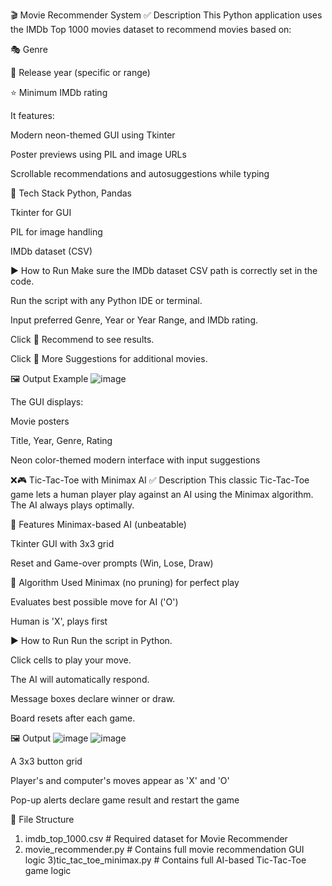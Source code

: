 🎬 Movie Recommender System
✅ Description
This Python application uses the IMDb Top 1000 movies dataset to recommend movies based on:

🎭 Genre

📅 Release year (specific or range)

⭐ Minimum IMDb rating

It features:

Modern neon-themed GUI using Tkinter

Poster previews using PIL and image URLs

Scrollable recommendations and autosuggestions while typing

🧠 Tech Stack
Python, Pandas

Tkinter for GUI

PIL for image handling

IMDb dataset (CSV)

▶️ How to Run
Make sure the IMDb dataset CSV path is correctly set in the code.

Run the script with any Python IDE or terminal.

Input preferred Genre, Year or Year Range, and IMDb rating.

Click 🎯 Recommend to see results.

Click 📩 More Suggestions for additional movies.

🖼️ Output Example
![image](https://github.com/user-attachments/assets/294a1508-80ce-4a96-8833-1bb8c25cfa47)

The GUI displays:

Movie posters

Title, Year, Genre, Rating

Neon color-themed modern interface with input suggestions

❌🎮 Tic-Tac-Toe with Minimax AI
✅ Description
This classic Tic-Tac-Toe game lets a human player play against an AI using the Minimax algorithm. The AI always plays optimally.

🤖 Features
Minimax-based AI (unbeatable)

Tkinter GUI with 3x3 grid

Reset and Game-over prompts (Win, Lose, Draw)

🧠 Algorithm Used
Minimax (no pruning) for perfect play

Evaluates best possible move for AI ('O')

Human is 'X', plays first

▶️ How to Run
Run the script in Python.

Click cells to play your move.

The AI will automatically respond.

Message boxes declare winner or draw.

Board resets after each game.

🖼️ Output
![image](https://github.com/user-attachments/assets/0d43269c-05d7-42ff-8575-60e709e1c070)
![image](https://github.com/user-attachments/assets/da4f5130-d26b-49ec-9a6d-bfa177df0ee1)


A 3x3 button grid

Player's and computer's moves appear as 'X' and 'O'

Pop-up alerts declare game result and restart the game

📂 File Structure

1) imdb_top_1000.csv        # Required dataset for Movie Recommender
2) movie_recommender.py     # Contains full movie recommendation GUI logic
3)tic_tac_toe_minimax.py   # Contains full AI-based Tic-Tac-Toe game logic
